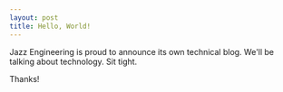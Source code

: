 ```yaml
---
layout: post
title: Hello, World!
---
```


Jazz Engineering is proud to announce its own technical blog. We'll be talking about technology. Sit tight.

Thanks!
